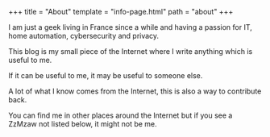 +++
title = "About"
template = "info-page.html"
path = "about"
+++

I am just a geek living in France since a while and having a passion for IT, home automation, cybersecurity and privacy.

This blog is my small piece of the Internet where I write anything which is useful to me.

If it can be useful to me, it may be useful to someone else.

A lot of what I know comes from the Internet, this is also a way to contribute back.

You can find me in other places around the Internet but if you see a ZzMzaw not listed below, it might not be me.